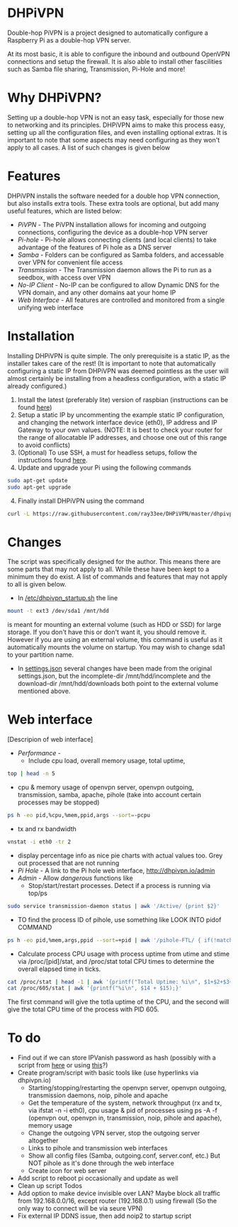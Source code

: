 # DHPiVPN

Double-hop PiVPN is a project designed to automatically configure a Raspberry Pi as a double-hop VPN server. 

At its most basic, it is able to configure the inbound and outbound OpenVPN connections and setup the firewall. It is also able to install other fascilities such as Samba file sharing, Transmission, Pi-Hole and more! 

# Why DHPiVPN?

Setting up a double-hop VPN is not an easy task, especially for those new to networking and its principles. DHPiVPN aims to make this process easy, setting up all the configuration files, and even installing optional extras. It is important to note that some aspects may need configuring as they won't apply to all cases. A list of such changes is given below

# Features

DHPiVPN installs the software needed for a double hop VPN connection, but also installs extra tools. These extra tools are optional, but add many useful features, which are listed below:

* *PiVPN* - The PiVPN installation allows for incoming and outgoing connections, configuring the device as a double-hop VPN server
* *Pi-hole* - Pi-hole allows connecting clients (and local clients) to take advantage of the features of Pi hole as a DNS server
* *Samba* - Folders can be configured as Samba folders, and accessable over VPN for convenient file access
* *Transmission* - The Transmission daemon allows the Pi to run as a seedbox, with access over VPN
* *No-IP Client* - No-IP can be configured to allow Dynamic DNS for the VPN domain, and any other domains aat your home IP
* *Web Interface* - All features are controlled and monitored from a single unifying web interface 

# Installation

Installing DHPiVPN is quite simple. The only prerequisite is a static IP, as the installer takes care of the rest! (It is important to note that automatically configuring a static IP from DHPiVPN was deemed pointless as the user will almost certainly be installing from a headless configuration, with a static IP already configured.)

1. Install the latest (preferably lite) version of raspbian (instructions can be found [here](https://www.raspberrypi.org/documentation/installation/installing-images/))
2. Setup a static IP by uncommenting the example static IP configuration, and changing the network interface device (eth0), IP address and IP Gateway to your own values. (NOTE: It is best to check your router for the range of allocatable IP addresses, and choose one out of this range to avoid conflicts)
3. (Optional) To use SSH, a must for headless setups, follow the instructions found [here](https://www.raspberrypi.org/documentation/remote-access/ssh/).
4. Update and upgrade your Pi using the following commands

```sh
sudo apt-get update
sudo apt-get upgrade
```

4. Finally install DHPiVPN using the command

```sh
curl -L https://raw.githubusercontent.com/ray33ee/DHPiVPN/master/dhpivpn.sh | bash
```

# Changes

The script was specifically designed for the author. This means there are some parts that may not apply to all. While these have been kept to a minimum they do exist. A list of commands and features that may not apply to all is given below.

* In [/etc/dhpivpn_startup.sh](https://raw.githubusercontent.com/ray33ee/DHPiVPN/master/dhpivpn_startup.sh) the line

```sh
mount -t ext3 /dev/sda1 /mnt/hdd
```

is meant for mounting an external volume (such as HDD or SSD) for large storage. If you don't have this or don't want it, you should remove it. However if you are using an external volume, this command is useful as it automatically mounts the volume on startup. You may wish to change sda1 to your partition name.

* In [settings.json](https://raw.githubusercontent.com/ray33ee/DHPiVPN/master/settings.json) several changes have been made from the original settings.json, but the incomplete-dir /mnt/hdd/incomplete and the download-dir /mnt/hdd/downloads both point to the external volume mentioned above.

# Web interface

[Descripion of web interface]

* *Performance* - 
  * Include cpu load, overall memory usage, total uptime, 
```sh
top | head -n 5
```
  * cpu & memory usage of openvpn server, openvpn outgoing, transmission, samba, apache, pihole (take into account certain processes may be stopped)  
```sh
ps h -eo pid,%cpu,%mem,ppid,args --sort=-pcpu
```
  * tx and rx bandwidth
```sh
vnstat -i eth0 -tr 2
```

  * display percentage info as nice pie charts with actual values too. Grey out processed that are not running
* *Pi Hole* - A link to the Pi hole web interface, http://dhpivpn.io/admin
* *Admin* - Allow *dangerous* functions like
  * Stop/start/restart processes. Detect if a process is running via top/ps 
```sh
sudo service transmission-daemon status | awk '/Active/ {print $2}'
```
  * TO find the process ID of pihole, use something like LOOK INTO pidof COMMAND
```sh
ps h -eo pid,%mem,args,ppid --sort=+pid | awk '/pihole-FTL/ { if(!match($0, "awk")) {print}}'
```

* Calculate process CPU usage with process uptime from utime and stime via /proc/[pid]/stat, and /proc/stat total CPU times to determine the overall elapsed time in ticks.
```sh
cat /proc/stat | head -1 | awk '{printf("Total Uptime: %i\n", $1+$2+$3+$4+$5+$6+$7+$8+$9+$10)}'
cat /proc/605/stat | awk '{printf("%i\n", $14 + $15);}'
```
The first command will give the totla uptime of the CPU, and the second will give the total CPU time of the process with PID 605.

# To do

* Find out if we can store IPVanish password as hash (possibly with a script from [here](https://openvpn.net/community-resources/using-alternative-authentication-methods/) or using [this](https://github.com/fionn/vpn_auth)?)
* Create program/script with basic tools like (use hyperlinks via dhpivpn.io)
  * Starting/stopping/restarting the openvpn server, openvpn outgoing, transmission daemons, noip, pihole and apache
  * Get the temperature of the system, network throughput (rx and tx, via ifstat -n -i eth0), cpu usage & pid of processes using  ps -A -f (openvpn out, openvpn in, transmission, noip, pihole and apache), memory usage
  * Change the outgoing VPN server, stop the outgoing server altogether
  * Links to pihole and transmission web interfaces
  * Show all config files (Samba, outgoing.conf, server.conf, etc.) But NOT pihole as it's done through the web interface
  * Create icon for web server
* Add script to reboot pi occasionally and update as well
* Clean up script Todos
* Add option to make device invisible over LAN? Maybe block all traffic from 192.168.0.0/16,  except router (192.168.0.1) using firewall (So the only way to connect will be via seure VPN)
* Fix external IP DDNS issue, then add noip2 to startup script 

